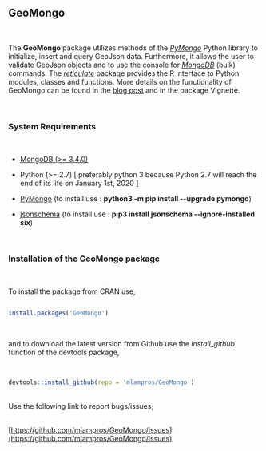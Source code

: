 
## GeoMongo
<br>

The **GeoMongo** package utilizes methods of the [*PyMongo*](https://github.com/mongodb/mongo-python-driver) Python library to initialize, insert and query GeoJson data. Furthermore, it allows the user to validate GeoJson objects and to use the console for [*MongoDB*](https://www.mongodb.com/) (bulk) commands. The [*reticulate*](https://github.com/rstudio/reticulate) package provides the R interface to Python modules, classes and functions. More details on the functionality of GeoMongo can be found in the [blog post](http://mlampros.github.io/2017/08/07/the_GeoMongo_package/) and in the package Vignette.


<br>

### **System Requirements**

<br>

* [MongoDB (>= 3.4.0)](https://docs.mongodb.com/manual/installation/)

* Python (>= 2.7) [ preferably python 3 because Python 2.7 will reach the end of its life on January 1st, 2020 ]

* [PyMongo](https://github.com/mongodb/mongo-python-driver#installation) (to install use : **python3 -m pip install --upgrade pymongo**)

* [jsonschema](https://pypi.org/project/jsonschema/) (to install use : **pip3 install jsonschema --ignore-installed six**)


<br>

### **Installation of the GeoMongo package**

<br>

To install the package from CRAN use, 

```R

install.packages('GeoMongo')

```
<br>

and to download the latest version from Github use the *install_github* function of the devtools package,
<br><br>

```R

devtools::install_github(repo = 'mlampros/GeoMongo')

```
<br>
Use the following link to report bugs/issues,
<br><br>

[https://github.com/mlampros/GeoMongo/issues](https://github.com/mlampros/GeoMongo/issues)

<br>
